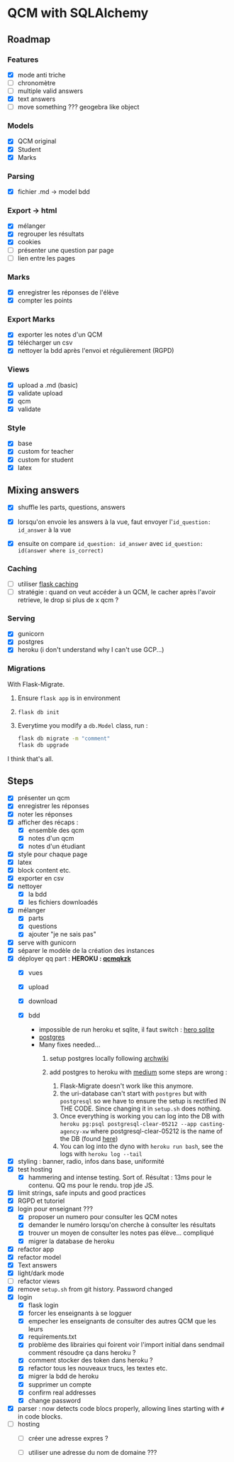 # QCM with SQLAlchemy


## Roadmap

### Features

- [x] mode anti triche
- [ ] chronomètre
- [ ] multiple valid answers
- [x] text answers
- [ ] move something ??? geogebra like object

### Models

- [x] QCM original
- [x] Student
- [x] Marks

### Parsing

- [x] fichier .md -> model bdd

### Export -> html

- [x] mélanger
- [x] regrouper les résultats
- [x] cookies
- [ ] présenter une question par page
- [ ] lien entre les pages

### Marks

- [x] enregistrer les réponses de l'élève
- [x] compter les points

### Export Marks

- [x] exporter les notes d'un QCM
- [x] télécharger un csv
- [x] nettoyer la bdd après l'envoi et régulièrement (RGPD)

### Views

- [x] upload a .md (basic)
- [x] validate upload
- [x] qcm
- [x] validate

### Style

- [x] base
- [x] custom for teacher
- [x] custom for student
- [x] latex

## Mixing answers

- [x] shuffle les parts, questions, answers
- [x] lorsqu'on envoie les answers à la vue, faut envoyer l'`id_question: id_answer` à la vue
- [x] ensuite on compare `id_question: id_answer` avec `id_question: id(answer where is_correct)`


### Caching

- [ ] utiliser [flask caching](https://flask-caching.readthedocs.io/en/latest/)
- [ ] stratégie : quand on veut accéder à un QCM, le cacher après l'avoir retrieve, le drop si plus de x qcm ?

### Serving

- [x] gunicorn
- [x] postgres
- [x] heroku (i don't understand why I can't use GCP...)

### Migrations

With Flask-Migrate.

1. Ensure `flask app` is in environment
2. `flask db init`
3. Everytime you modify a `db.Model` class, run :

    ```bash
    flask db migrate -m "comment"
    flask db upgrade
    ```

I think that's all.

## Steps

- [x] présenter un qcm
- [x] enregistrer les réponses
- [x] noter les réponses
- [x] afficher des récaps : 
    - [x] ensemble des qcm
    - [x] notes d'un qcm
    - [x] notes d'un étudiant
- [x] style pour chaque page
- [x] latex
- [x] block content etc.
- [x] exporter en csv
- [x] nettoyer
    - [x] la bdd
    - [x] les fichiers downloadés
- [x] mélanger
    - [x] parts
    - [x] questions
    - [x] ajouter "je ne sais pas"
- [x] serve with gunicorn
- [x] séparer le modèle de la création des instances
- [x] déployer qq part : **HEROKU : [qcmqkzk](https://qcmqkzk.herokuapp.com/)**
    - [x] vues 
    - [x] upload
    - [x] download
    - [x] bdd

        * impossible de run heroku et sqlite, il faut switch : [hero sqlite](https://devcenter.heroku.com/articles/sqlite3)
        * [postgres](https://towardsdatascience.com/deploy-a-micro-flask-application-into-heroku-with-postgresql-database-d95fd0c19408)
        * Many fixes needed...
            1. setup postgres locally following [archwiki](https://wiki.archlinux.org/title/PostgreSQL)
            2. add postgres to heroku with [medium](https://towardsdatascience.com/deploy-a-micro-flask-application-into-heroku-with-postgresql-database-d95fd0c19408)
                some steps are wrong :

                1. Flask-Migrate doesn't work like this anymore.
                2. the uri-database can't start with `postgres` but with `postgresql` so we have to ensure the setup is rectified IN THE CODE. Since changing it in `setup.sh` does nothing.
                3. Once everything is working you can log into the DB with `heroku pg:psql postgresql-clear-05212 --app casting-agency-xw` where postgresql-clear-05212 is the name of the DB (found [here](https://dashboard.heroku.com/apps/qcmqkzk/resources))
                4. You can log into the dyno with `heroku run bash`, see the logs with `heroku log --tail`
- [x] styling : banner, radio, infos dans base, uniformité
- [x] test hosting
    - [x] hammering and intense testing. Sort of. Résultat : 13ms pour le contenu. QQ ms pour le rendu. trop jde JS.
- [x] limit strings, safe inputs and good practices
- [x] RGPD et tutoriel
- [x] login pour enseignant ???
    - [x] proposer un numero pour consulter les QCM notes
    - [x] demander le numéro lorsqu'on cherche à consulter les résultats
    - [x] trouver un moyen de consulter les notes pas élève... compliqué
    - [x] migrer la database de heroku
- [x] refactor app
- [x] refactor model
- [x] Text answers
- [x] light/dark mode
- [ ] refactor views
- [x] remove `setup.sh` from git history. Password changed
- [x] login
    - [x] flask login
    - [x] forcer les enseignants à se logguer
    - [x] empecher les enseignants de consulter des autres QCM que les leurs
    - [x] requirements.txt
    - [x] problème des librairies qui foirent voir l'import initial dans sendmail
            comment résoudre ça dans heroku ?
    - [x] comment stocker des token dans heroku ?
    - [x] refactor tous les nouveaux trucs, les textes etc.
    - [x] migrer la bdd de heroku
    - [x] supprimer un compte
    - [x] confirm real addresses
    - [x] change password
- [x] parser : now detects code blocs properly, allowing lines starting with `#` in code blocks.
- [ ] hosting
    - [ ] créer une adresse expres ?
    - [ ] utiliser une adresse du nom de domaine ???

